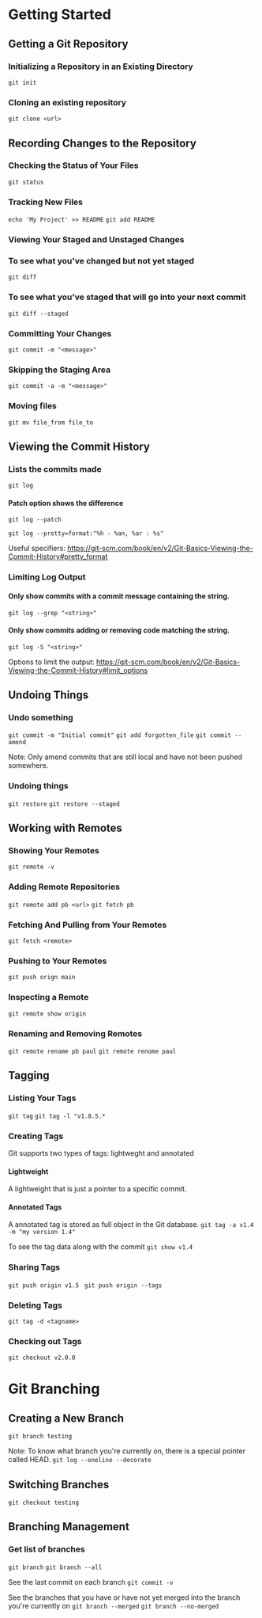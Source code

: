 # Getting Started

## Getting a Git Repository

### Initializing a Repository in an Existing Directory
```git init```

### Cloning an existing repository
```git clone <url>```

## Recording Changes to the Repository

### Checking the Status of Your Files
```git status```

### Tracking New Files
```echo 'My Project' >> README```
```git add README```

### Viewing Your Staged and Unstaged Changes

### To see what you've changed but not yet staged
```git diff```

### To see what you've staged that will go into your next commit
```git diff --staged```

### Committing Your Changes
```git commit -m "<message>"```

### Skipping the Staging Area
```git commit -a -m "<message>"```

### Moving files
```git mv file_from file_to```


## Viewing the Commit History

### Lists the commits made
```git log```

#### Patch option shows the difference
```git log --patch```

```git log --pretty=format:"%h - %an, %ar : %s"```

Useful specifiers: https://git-scm.com/book/en/v2/Git-Basics-Viewing-the-Commit-History#pretty_format

### Limiting Log Output

#### Only show commits with a commit message containing the string.
```git log --grep "<string>"```

#### Only show commits adding or removing code matching the string.
```git log -S "<string>"```

Options to limit the output: https://git-scm.com/book/en/v2/Git-Basics-Viewing-the-Commit-History#limit_options

## Undoing Things

### Undo something
```git commit -m "Initial commit"```
```git add forgotten_file```
```git commit --amend```

Note: Only amend commits that are still local and have not been pushed somewhere.

### Undoing things
```git restore```
```git restore --staged```

## Working with Remotes

### Showing Your Remotes
```git remote -v```

### Adding Remote Repositories
```git remote add pb <url>```
```git fetch pb```

### Fetching And Pulling from Your Remotes
```git fetch <remote>```

### Pushing to Your Remotes
```git push orign main```

### Inspecting a Remote
```git remote show origin```

### Renaming and Removing Remotes
```git remote rename pb paul```
```git remote renome paul```

## Tagging

### Listing  Your Tags
```git tag```
```git tag -l "v1.8.5.*```

### Creating Tags
Git supports two types of tags: lightweght and annotated

#### Lightweight
A lightweight that is just a pointer to a specific commit.

#### Annotated Tags
A annotated tag is stored as full object in the Git database.
```git tag -a v1.4 -m "my version 1.4"```

To see the tag data along with the commit
```git show v1.4```

### Sharing Tags
```git push origin v1.5```
``` git push origin --tags```

### Deleting Tags
```git tag -d <tagname>```

### Checking out Tags
```git checkout v2.0.0```

# Git Branching

## Creating a New Branch
```git branch testing```

Note: To know what branch you're currently on, there is a special pointer called HEAD.
```git log --oneline --decorate```

## Switching Branches
```git checkout testing```

## Branching Management

### Get list of branches
```git branch```
```git branch --all```

See the last commit on each branch
```git commit -v```

See the branches that you have or have not yet merged into the branch you're currently on
```git branch --merged```
```git branch --no-merged```